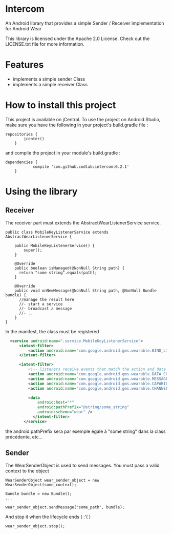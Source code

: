 # Intercom

An Android library that provides a simple Sender / Receiver implementation for Android Wear

This library is licensed under the Apache 2.0 License. Check out the LICENSE.txt file for more information.


# Features

- implements a simple sender Class
- implements a simple receiver Class

# How to install this project
This project is available on jCentral. To use the project on Android Studio, make sure you have the following in your project's build.gradle file :
```
repositories {
	    jcenter()
	}
```
and compile the project in your module's build.gradle :
```
dependencies {
	        compile 'com.github.codlab:intercom:0.2.1'
	}
```

# Using the library


## Receiver

The receiver part must extends the AbstractWearListenerService service.

```
public class MobileKeyListenerService extends AbstractWearListenerService {

    public MobileKeyListenerService() {
        super();
    }
    
    @Override
    public boolean isManaged(@NonNull String path) {
      return "some string".equals(path);
    }

    @Override
    public void onNewMessage(@NonNull String path, @NonNull Bundle bundle) {
      //manage the result here
      //- start a service
      //- broadcast a message
      //- ...
    }
}
```

In the manifest, the class must be registered

```xml
  <service android:name=".service.MobileKeyListenerService">
      <intent-filter>
          <action android:name="com.google.android.gms.wearable.BIND_LISTENER" />
      </intent-filter>

      <intent-filter>
          <!-- listeners receive events that match the action and data filters -->
          <action android:name="com.google.android.gms.wearable.DATA_CHANGED" />
          <action android:name="com.google.android.gms.wearable.MESSAGE_RECEIVED" />
          <action android:name="com.google.android.gms.wearable.CAPABILITY_CHANGED" />
          <action android:name="com.google.android.gms.wearable.CHANNEL_EVENT" />

          <data
              android:host="*"
              android:pathPrefix="@string/some_string"
              android:scheme="wear" />
            </intent-filter>
        </service>
```

the android:pathPrefix sera par exemple égale à "some string" dans la class précédente, etc...


## Sender

The WearSenderObject is used to send messages. You must pass a valid context to the object 
```
WearSenderObject wear_sender_object = new WearSenderObject(some_context);
```


```
Bundle bundle = new Bundle();
...

wear_sender_object.sendMessage("some_path", bundle);
```

And stop it when the lifecycle ends (  :'( )

```
wear_sender_object.stop();
```
